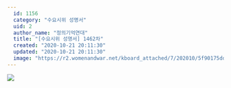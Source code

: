 ```yaml
---
  id: 1156
  category: "수요시위 성명서"
  uid: 2
  author_name: "정의기억연대"
  title: "[수요시위 성명서] 1462차"
  created: "2020-10-21 20:11:30"
  updated: "2020-10-21 20:11:30"
  image: "https://r2.womenandwar.net/kboard_attached/7/202010/5f90175ddda7f6299692.jpg"
---
```

![](https://r2.womenandwar.net/kboard_attached/7/202010/5f90175ddda7f6299692.jpg)